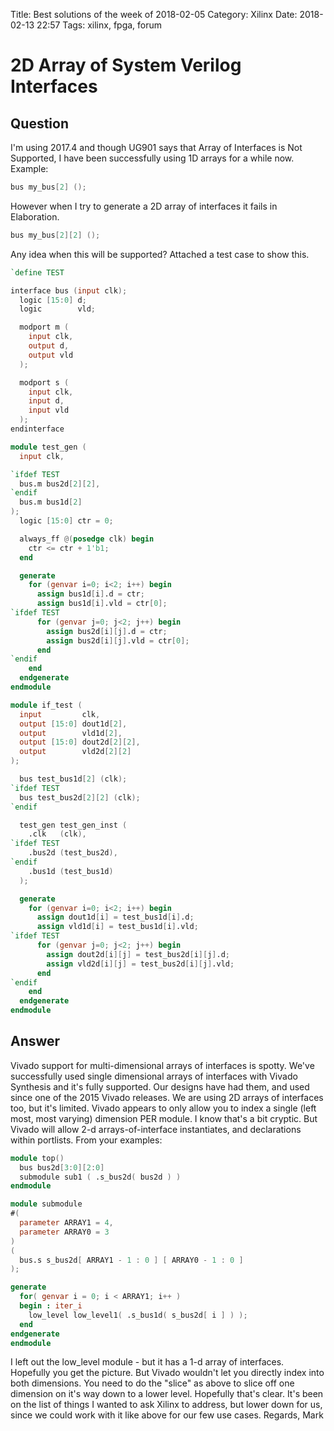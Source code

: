 Title: Best solutions of the week of 2018-02-05
Category: Xilinx
Date: 2018-02-13 22:57
Tags: xilinx, fpga, forum

# 2D Array of System Verilog Interfaces

## Question
I'm using 2017.4 and though UG901 says that Array of Interfaces is Not Supported, I have been successfully using 1D arrays for a while now. 
Example:
```c
bus my_bus[2] ();
```
However when I try to generate a 2D array of interfaces it fails in Elaboration.
```c
bus my_bus[2][2] ();
```
Any idea when this will be supported?
Attached a test case to show this.

```verilog
`define TEST

interface bus (input clk);
  logic [15:0] d;
  logic        vld;

  modport m (
    input clk,
    output d,
    output vld
  );

  modport s (
    input clk,
    input d,
    input vld
  );
endinterface

module test_gen (
  input clk,

`ifdef TEST
  bus.m bus2d[2][2],
`endif
  bus.m bus1d[2]
);
  logic [15:0] ctr = 0;

  always_ff @(posedge clk) begin
    ctr <= ctr + 1'b1;
  end

  generate
    for (genvar i=0; i<2; i++) begin
      assign bus1d[i].d = ctr;
      assign bus1d[i].vld = ctr[0];
`ifdef TEST
      for (genvar j=0; j<2; j++) begin
        assign bus2d[i][j].d = ctr;
        assign bus2d[i][j].vld = ctr[0];
      end
`endif
    end
  endgenerate
endmodule

module if_test (
  input         clk,
  output [15:0] dout1d[2],
  output        vld1d[2],
  output [15:0] dout2d[2][2],
  output        vld2d[2][2]
);

  bus test_bus1d[2] (clk);
`ifdef TEST
  bus test_bus2d[2][2] (clk);
`endif

  test_gen test_gen_inst (
    .clk   (clk),
`ifdef TEST
    .bus2d (test_bus2d),
`endif
    .bus1d (test_bus1d)
  );

  generate
    for (genvar i=0; i<2; i++) begin
      assign dout1d[i] = test_bus1d[i].d;
      assign vld1d[i] = test_bus1d[i].vld;
`ifdef TEST
      for (genvar j=0; j<2; j++) begin
        assign dout2d[i][j] = test_bus2d[i][j].d;
        assign vld2d[i][j] = test_bus2d[i][j].vld;
      end
`endif
    end
  endgenerate
endmodule
```
## Answer
Vivado support for multi-dimensional arrays of interfaces is spotty.
We've successfully used single dimensional arrays of interfaces with Vivado Synthesis and it's fully supported.  Our designs have had them, and used since one of the 2015 Vivado releases.
We are using 2D arrays of interfaces too, but it's limited.
Vivado appears to only allow you to index a single (left most, most varying) dimension PER module.  I know that's a bit cryptic.  But Vivado will allow 2-d arrays-of-interface instantiates, and declarations within portlists.  From your examples:
```verilog
module top()
  bus bus2d[3:0][2:0]
  submodule sub1 ( .s_bus2d( bus2d ) )
endmodule

module submodule
#( 
  parameter ARRAY1 = 4,
  parameter ARRAY0 = 3
)
(
  bus.s s_bus2d[ ARRAY1 - 1 : 0 ] [ ARRAY0 - 1 : 0 ]
);

generate
  for( genvar i = 0; i < ARRAY1; i++ )
  begin : iter_i
    low_level low_level1( .s_bus1d( s_bus2d[ i ] ) );
  end
endgenerate
endmodule
```
I left out the low_level module - but it has a 1-d array of interfaces.  Hopefully you get the picture.
But Vivado wouldn't let you directly index into both dimensions.  You need to do the "slice" as above to slice off one dimension on it's way down to a lower level.
Hopefully that's clear.  It's been on the list of things I wanted to ask Xilinx to address, but lower down for us, since we could work with it like above for our few use cases.
Regards,
Mark

